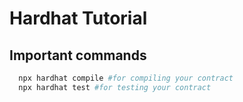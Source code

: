 # Hardhat Tutorial

## Important commands

```sh
  npx hardhat compile #for compiling your contract
  npx hardhat test #for testing your contract
```
